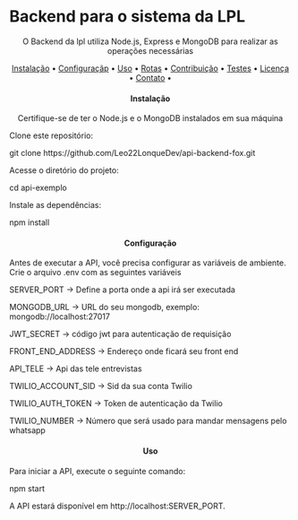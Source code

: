# Backend para o sistema da LPL

<p align="center">
    O Backend da lpl utiliza Node.js, Express e MongoDB para realizar as operações necessárias
</p>
<p align="center">
 <a href="#instalacao">Instalação</a> •
 <a href="#configuracao">Configuraçãp</a> • 
 <a href="#uso">Uso</a> • 
 <a href="#rotas">Rotas</a> • 
 <a href="#contribuicao">Contribuição</a> • 
 <a href="#testes">Testes</a> • 
 <a href="#licenca">Licença</a> • 
 <a href="#contato">Contato</a> • 
</p>

<h4 align="center"> 
	Instalação
</h4>
<p align="center">
    Certifique-se de ter o Node.js e o MongoDB instalados em sua máquina
    <p>
        Clone este repositório:
    </p>
        <p>
        git clone https://github.com/Leo22LonqueDev/api-backend-fox.git
    </p>
    <p>
        Acesse o diretório do projeto:
        <p>
        cd api-exemplo
        </p>
    </p>
    <p>
        Instale as dependências:
        <p>
        npm install
        </p>
    </p>
</p>

<h4 align="center" id='configuracao'> 
	Configuração
</h4>

<p>
    Antes de executar a API, você precisa configurar as variáveis de ambiente. Crie o arquivo .env com as seguintes variáveis
</p>
<p>
    SERVER_PORT -> Define a porta onde a api irá ser executada
</p>
<p>
    MONGODB_URL -> URL do seu mongodb, exemplo: mongodb://localhost:27017
</p>
<p>
    JWT_SECRET -> código jwt para autenticação de requisição
</p>
<p>
FRONT_END_ADDRESS -> Endereço onde ficará seu front end
</p>
<p>
API_TELE -> Api das tele entrevistas
</p>
<p>
TWILIO_ACCOUNT_SID -> Sid da sua conta Twilio
</p>
<p>
TWILIO_AUTH_TOKEN -> Token de autenticação da Twilio
</p>
<p>
TWILIO_NUMBER -> Número que será usado para mandar mensagens pelo whatsapp
</p>


<h4 align="center" id='uso'> 
	Uso
</h4>

<p>
Para iniciar a API, execute o seguinte comando:
</p>
<p>
npm start
</p>
<p>
A API estará disponível em http://localhost:SERVER_PORT.
</p>
